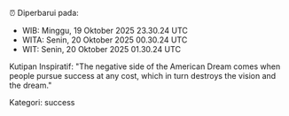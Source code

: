 ⏰ Diperbarui pada:
- WIB: Minggu, 19 Oktober 2025 23.30.24 UTC
- WITA: Senin, 20 Oktober 2025 00.30.24 UTC
- WIT: Senin, 20 Oktober 2025 01.30.24 UTC

Kutipan Inspiratif:
"The negative side of the American Dream comes when people pursue success at any cost, which in turn destroys the vision and the dream."


Kategori: success

